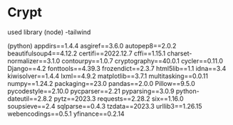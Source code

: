 # Crypt

used library (node) 
-tailwind

(python)
appdirs==1.4.4
asgiref==3.6.0
autopep8==2.0.2
beautifulsoup4==4.12.2
certifi==2022.12.7
cffi==1.15.1
charset-normalizer==3.1.0
contourpy==1.0.7
cryptography==40.0.1
cycler==0.11.0
Django==4.2
fonttools==4.39.3
frozendict==2.3.7
html5lib==1.1
idna==3.4
kiwisolver==1.4.4
lxml==4.9.2
matplotlib==3.7.1
multitasking==0.0.11
numpy==1.24.2
packaging==23.0
pandas==2.0.0
Pillow==9.5.0
pycodestyle==2.10.0
pycparser==2.21
pyparsing==3.0.9
python-dateutil==2.8.2
pytz==2023.3
requests==2.28.2
six==1.16.0
soupsieve==2.4
sqlparse==0.4.3
tzdata==2023.3
urllib3==1.26.15
webencodings==0.5.1
yfinance==0.2.14

